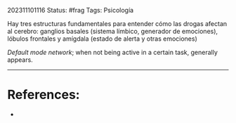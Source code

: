202311101116
Status: #frag
Tags: Psicología

Hay tres estructuras fundamentales para entender cómo las drogas afectan al cerebro: ganglios basales (sistema límbico, generador de emociones), lóbulos frontales y amígdala (estado de alerta y otras emociones)

*Default mode network*; when not being active in a certain task, generally appears. 


---
# References:
- 
